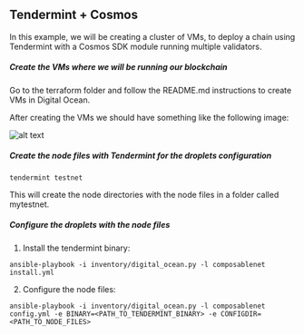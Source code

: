 ## Tendermint + Cosmos

In this example, we will be creating a cluster of VMs, to deploy a chain using Tendermint with a Cosmos SDK module running multiple validators.

##### Create the VMs where we will be running our blockchain

Go to the terraform folder and follow the README.md instructions to create VMs in Digital Ocean.

After creating the VMs we should have something like the following image:

![alt text](https://s12.gifyu.com/images/ScHwj.png "DO Droplets created")

##### Create the node files with Tendermint for the droplets configuration

```
tendermint testnet
```

This will create the node directories with the node files in a folder called mytestnet.

##### Configure the droplets with the node files

1. Install the tendermint binary:

```
ansible-playbook -i inventory/digital_ocean.py -l composablenet install.yml
```

2. Configure the node files:
```
ansible-playbook -i inventory/digital_ocean.py -l composablenet config.yml -e BINARY=<PATH_TO_TENDERMINT_BINARY> -e CONFIGDIR=<PATH_TO_NODE_FILES>
```